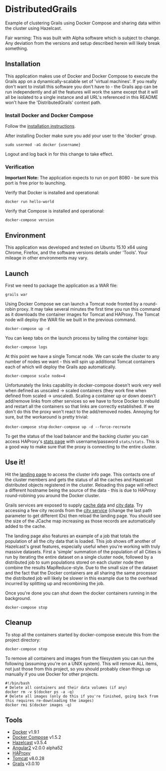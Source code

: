 # DistributedGrails
Example of clustering Grails using Docker Compose and sharing data within the cluster using Hazelcast.

Fair warning: This was built with Alpha software which is subject to change. Any deviation from the versions and setup described herein will likely break something.

## Installation
This application makes use of Docker and Docker Compose to execute the Grails app on a dynamically-scalable set of 'virtual machines'. If you really don't want to install this software you don't have to - the Grails app can be run independently and all the features will work the same except that it will all be isolated to a single instance and all URL's referenced in this README won't have the 'DistributedGrails' context path.

### Install Docker and Docker Compose
Follow the [installation instructions](https://docs.docker.com/compose/install/).

After installing Docker make sure you add your user to the 'docker' group.

`sudo usermod -aG docker {username}`

Logout and log back in for this change to take effect.

### Verification
**Important Note:** The application expects to run on port 8080 - be sure this port is free prior to launching.

Verify that Docker is installed and operational:

`docker run hello-world`

Verify that Compose is installed and operational:

`docker-compose version`

## Environment
This application was developed and tested on Ubuntu 15.10 x64 using Chrome, Firefox, and the software versions details under 'Tools'. Your mileage in other environments may vary.

## Launch
First we need to package the application as a WAR file:

`grails war`

Using Docker Compose we can launch a Tomcat node fronted by a round-robin proxy. It may take several minutes the first time you run this command as it downloads the container images for Tomcat and HAProxy. The Tomcat node will deploy the WAR file we built in the previous command.

`docker-compose up -d`

You can keep tabs on the launch process by tailing the container logs:

`docker-compose logs`

At this point we have a single Tomcat node. We can scale the cluster to any number of nodes we want - this will spin up additional Tomcat containers each of which will deploy the Grails app automatically.

`docker-compose scale node=4`

Unfortunately the links capability in docker-compose doesn't work very well when defined as unscaled -> scaled containers (they work fine when defined from scaled -> unscaled). Scaling a container up or down doesn't add/remove links from other services so we have to force Docker to rebuild and restart all the containers so that links are correctly established. If we don't do this the proxy won't react to the add/removed nodes. Annoying for sure, but the workaround is pretty trivial:

`docker-compose stop`
`docker-compose up -d --force-recreate`

To get the status of the load balancer and the backing cluster you can access HAProxy's [stats page](http://localhost:1936) with username/password `stats/stats`. This is a good way to make sure that the proxy is connecting to the entire cluster.

## Use it!
Hit the [landing page](http://localhost:8080/DistributedGrails/) to access the cluster info page. This contacts one of the cluster members and gets the status of all the caches and Hazelcast distributed objects registered in the cluster. Reloading this page will reflect a different hostname being the source of the data - this is due to HAProxy round-robining you around the Docker cluster.

Grails services are exposed to supply [cache data](http://localhost:8080/DistributedGrails/cache) and [city data](http://localhost:8080/DistributedGrails/city). Try accessing a few city records from the [city service](http://localhost:8080/DistributedGrails/city/0) (change the last path parameter to get different IDs) then reload the landing page. You should see the size of the JCache map increasing as those records are automatically added to the cache.

The landing page also features an example of a job that totals the population of all the city data that is loaded. This job shows off another of Hazelcast's great features, especially useful when you're working with truly massive datasets. First a 'simple' summation of the population of all Cities is run by iterating the entire dataset on a single cluster node, followed by a distributed job to sum populations stored on each cluster node then combine the results MapReduce-style. Due to the small size of the dataset and the fact that the Docker containers are all sharing the same processor the distributed job will likely be slower in this example due to the overhead incurred by splitting up and recombining the job.

Once you're done you can shut down the docker containers running in the background.

`docker-compose stop`

## Cleanup
To stop all the containers started by docker-compose execute this from the project directory:

`docker-compose stop`

To remove all containers and images from the filesystem you can run the following (assuming you're on a UNIX system). This will remove ALL items, not just those from this project, so you should probably clean things up manually if you use Docker for other projects.
```
#!/bin/bash
# Delete all containers and their data volumes (if any)
docker rm -v $(docker ps -a -q)
# Delete all images (only do this if you're finished, going back from this requires re-downloading the images)
docker rmi $(docker images -q)
```

## Tools
* [Docker](https://www.docker.com/) v1.9.1
* [Docker Compose](https://docs.docker.com/compose/) v1.5.2
* [Hazelcast](http://hazelcast.org/) v3.5.4
* [Angular2](https://angular.io/) v2.0.0 alpha52
* [HAProxy](https://github.com/tutumcloud/haproxy)
* [Tomcat](https://tomcat.apache.org/) v8.0.28
* [Grails](https://grails.org/) v3.0.10
